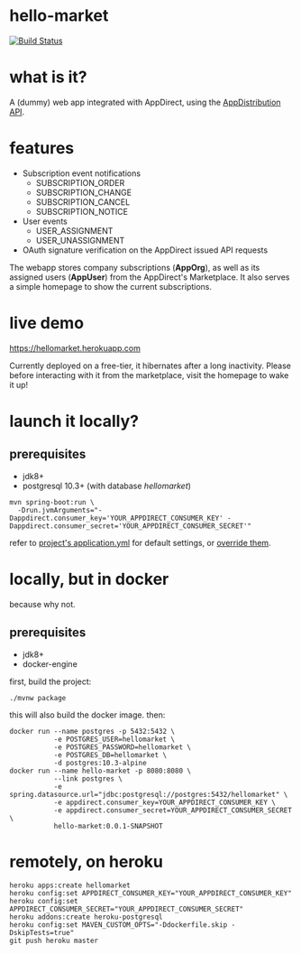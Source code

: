 hello-market
============
[![Build Status](https://travis-ci.org/pzn/hello-market.svg?branch=master)](https://travis-ci.org/pzn/hello-market)

what is it?
===========
A (dummy) web app integrated with AppDirect, using the [AppDistribution API](https://help.appdirect.com/appdistrib/appdistribution.html).

features
========
- Subscription event notifications
  - SUBSCRIPTION_ORDER
  - SUBSCRIPTION_CHANGE
  - SUBSCRIPTION_CANCEL
  - SUBSCRIPTION_NOTICE
- User events
  - USER_ASSIGNMENT
  - USER_UNASSIGNMENT
- OAuth signature verification on the AppDirect issued API requests

The webapp stores company subscriptions (**AppOrg**), as well as its assigned users (**AppUser**) from the AppDirect's Marketplace. It also serves a simple homepage to show the current subscriptions.

live demo
=========
https://hellomarket.herokuapp.com

Currently deployed on a free-tier, it hibernates after a long inactivity. Please before interacting with it from the marketplace, visit the homepage to wake it up!

launch it locally?
==================
## prerequisites
- jdk8+
- postgresql 10.3+ (with database *hellomarket*)

```
mvn spring-boot:run \
  -Drun.jvmArguments="-Dappdirect.consumer_key='YOUR_APPDIRECT_CONSUMER_KEY' -Dappdirect.consumer_secret='YOUR_APPDIRECT_CONSUMER_SECRET'"
```

refer to [project's application.yml](./src/main/resources/application.yml) for default settings, or [override them](https://docs.spring.io/spring-boot/docs/1.5.9.RELEASE/reference/html/howto-properties-and-configuration.html#howto-use-short-command-line-arguments).

locally, but in docker
======================
because why not.

## prerequisites
- jdk8+
- docker-engine

first, build the project:

```
./mvnw package
```

this will also build the docker image. then:

```
docker run --name postgres -p 5432:5432 \
           -e POSTGRES_USER=hellomarket \
           -e POSTGRES_PASSWORD=hellomarket \
           -e POSTGRES_DB=hellomarket \
           -d postgres:10.3-alpine
docker run --name hello-market -p 8080:8080 \
           --link postgres \
           -e spring.datasource.url="jdbc:postgresql://postgres:5432/hellomarket" \
           -e appdirect.consumer_key=YOUR_APPDIRECT_CONSUMER_KEY \
           -e appdirect.consumer_secret=YOUR_APPDIRECT_CONSUMER_SECRET \
           hello-market:0.0.1-SNAPSHOT
```

remotely, on heroku
===================

```
heroku apps:create hellomarket
heroku config:set APPDIRECT_CONSUMER_KEY="YOUR_APPDIRECT_CONSUMER_KEY"
heroku config:set APPDIRECT_CONSUMER_SECRET="YOUR_APPDIRECT_CONSUMER_SECRET"
heroku addons:create heroku-postgresql
heroku config:set MAVEN_CUSTOM_OPTS="-Ddockerfile.skip -DskipTests=true"
git push heroku master
```
